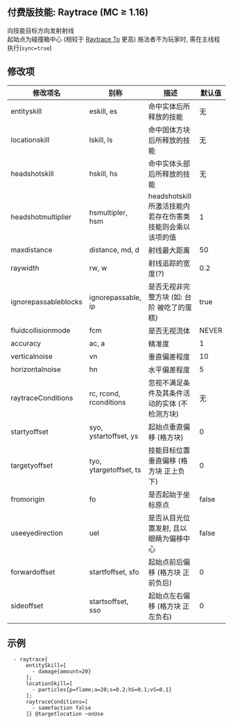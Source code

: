 付费版技能: Raytrace (MC ≥ 1.16)
--------------------------

向技能目标方向发射射线  
起始点为碰撞箱中心 (相较于 [Raytrace To](/技能/列表/raytraceto) 更高)
施法者不为玩家时, 需在主线程执行(`sync=true`)

修改项
----------

| 修改项名 | 别称    | 描述                                                                                                    | 默认值 |
|---------------------|------------------------|-------------------------------------------------------|------|
| entityskill         | eskill, es             | 命中实体后所释放的技能                   | 无   |
| locationskill       | lskill, ls             | 命中固体方块后所释放的技能                   | 无   |
| headshotskill | hskill, hs | 命中实体头部后所释放的技能 | 无 |
| headshotmultiplier | hsmultipler, hsm | headshotskill所激活技能内若存在伤害类技能则会乘以该项的值 | 1 |
| maxdistance         | distance, md, d        | 射线最大距离  | 50   |
| raywidth | rw, w     | 射线追踪的宽度(?) | 0.2                                                   |      |
| ignorepassableblocks| ignorepassable, ip     | 是否无视非完整方块 (如: 台阶 被吃了的蛋糕)  | true |
| fluidcollisionmode  | fcm                    | 是否无视流体  | NEVER|
| accuracy            | ac, a                  | 精准度 |1     |
| verticalnoise       | vn                     | 垂直偏差程度 | 10    |
| horizontalnoise     | hn                     | 水平偏差程度 | 5    |
| raytraceConditions  | rc, rcond, rconditions  | 忽视不满足条件及其条件活动的实体 (不检测方块) | 无 |
| startyoffset | syo, ystartoffset, ys | 起始点垂直偏移 (格方块) | 0 |
| targetyoffset | tyo, ytargetoffset, ts | 技能目标位置垂直偏移 (格方块 正上负下) | 0 |
| fromorigin | fo | 是否起始于坐标原点 | false |
| useeyedirection | uel | 是否从目光位置发射, 且以眼睛为偏移中心 | false |
| forwardoffset | startfoffset, sfo | 起始点前后偏移 (格方块 正前负后) | 0 |
| sideoffset | startsoffset, sso | 起始点左右偏移 (格方块 正左负右) | 0 |

示例
--------
```
  - raytrace{
      entitySkill=[
        - damage{amount=20}
      ];
      locationSkill=[
        - particles{p=flame;a=20;s=0.2;hS=0.1;vS=0.1}
      ];
      raytraceConditions=[
        - samefaction false
      ]} @targetlocation ~onUse
```